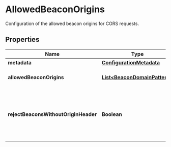 

# AllowedBeaconOrigins

Configuration of the allowed beacon origins for CORS requests.

## Properties

| Name | Type | Description | Notes |
|------------ | ------------- | ------------- | -------------|
|**metadata** | [**ConfigurationMetadata**](ConfigurationMetadata.md) |  |  [optional] |
|**allowedBeaconOrigins** | [**List&lt;BeaconDomainPattern&gt;**](BeaconDomainPattern.md) | A list of allowed beacon origins for CORS requests. |  [optional] |
|**rejectBeaconsWithoutOriginHeader** | **Boolean** | Discard (&#x60;true&#x60;) or keep (&#x60;false&#x60;) beacons without the **Origin** HTTP header on the BeaconForwarder.   If not set, &#x60;false&#x60; is used. |  [optional] |



